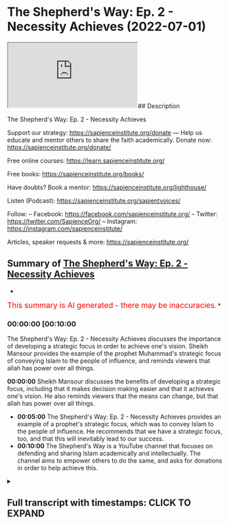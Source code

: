 # The Shepherd's Way: Ep. 2 - Necessity Achieves (2022-07-01)

<iframe loading='lazy' allow='autoplay' src='https://www.youtube.com/embed/kGH0krX3lwE'></iframe>## Description

The Shepherd's Way: Ep. 2 - Necessity Achieves

Support our strategy:
https://sapienceinstitute.org/donate
—
Help us educate and mentor others to share the faith academically.
Donate now: https://sapienceinstitute.org/donate/ 

Free online courses: https://learn.sapienceinstitute.org/

Free books: https://sapienceinstitute.org/books/

Have doubts? Book a mentor: https://sapienceinstitute.org/lighthouse/

Listen (Podcast): https://sapienceinstitute.org/sapientvoices/

Follow:
– Facebook: https://facebook.com/sapienceinstitute.org/ 
– Twitter: https://twitter.com/SapienceOrg/ 
– Instagram: https://instagram.com/sapienceinstitute/ 

Articles, speaker requests & more: https://sapienceinstitute.org/

## Summary of [The Shepherd's Way: Ep. 2 - Necessity Achieves](https://www.youtube.com/watch?v=kGH0krX3lwE)


*

<span style="color:red; font-size:125%">This summary is AI generated - there may be inaccuracies</span>. [](/)*

### <a onclick="modifyYTiframeseektime('600')">00:00:00 [00:10:00</a>

The Shepherd's Way: Ep. 2 - Necessity Achieves discusses the importance of developing a strategic focus in order to achieve one's vision. Sheikh Mansour provides the example of the prophet Muhammad's strategic focus of conveying Islam to the people of influence, and reminds viewers that allah has power over all things.

**<a onclick="modifyYTiframeseektime('0')">00:00:00</a>** Sheikh Mansour discusses the benefits of developing a strategic focus, including that it makes decision making easier and that it achieves one's vision. He also reminds viewers that the means can change, but that allah has power over all things.
* **<a onclick="modifyYTiframeseektime('300')">00:05:00</a>** The Shepherd's Way: Ep. 2 - Necessity Achieves provides an example of a prophet's strategic focus, which was to convey Islam to the people of influence. He recommends that we have a strategic focus, too, and that this will inevitably lead to our success.
* **<a onclick="modifyYTiframeseektime('600')">00:10:00</a>** The Shepherd's Way is a YouTube channel that focuses on defending and sharing Islam academically and intellectually. The channel aims to empower others to do the same, and asks for donations in order to help achieve this.

<details><summary><h2>Full transcript with timestamps: CLICK TO EXPAND</h2></summary>

<a onclick="modifyYTiframeseektime('14)')">0:00:14 and sisters and friends and welcome to</a>
<a onclick="modifyYTiframeseektime('16)')">0:00:16 the second episode of our hija series</a>
<a onclick="modifyYTiframeseektime('20)')">0:00:20 the shepherd's way</a>
<a onclick="modifyYTiframeseektime('22)')">0:00:22 and now we're going to be talking about</a>
<a onclick="modifyYTiframeseektime('23)')">0:00:23 the second timeless leadership lesson</a>
<a onclick="modifyYTiframeseektime('26)')">0:00:26 which is necessity achieves in other</a>
<a onclick="modifyYTiframeseektime('29)')">0:00:29 words be strategic have a strategic</a>
<a onclick="modifyYTiframeseektime('32)')">0:00:32 focus</a>
<a onclick="modifyYTiframeseektime('34)')">0:00:34 brothers and sisters you have to realize</a>
<a onclick="modifyYTiframeseektime('36)')">0:00:36 that it's not just about having a goal</a>
<a onclick="modifyYTiframeseektime('38)')">0:00:38 you need to be able to achieve that goal</a>
<a onclick="modifyYTiframeseektime('41)')">0:00:41 in some way in other words you have to</a>
<a onclick="modifyYTiframeseektime('44)')">0:00:44 develop a strategy</a>
<a onclick="modifyYTiframeseektime('46)')">0:00:46 to ensure your vision becomes a reality</a>
<a onclick="modifyYTiframeseektime('49)')">0:00:49 now what is a strategy</a>
<a onclick="modifyYTiframeseektime('51)')">0:00:51 a strategy or a strategic focus</a>
<a onclick="modifyYTiframeseektime('54)')">0:00:54 is</a>
<a onclick="modifyYTiframeseektime('55)')">0:00:55 the key areas of work</a>
<a onclick="modifyYTiframeseektime('57)')">0:00:57 or domains of activity that would</a>
<a onclick="modifyYTiframeseektime('60)')">0:01:00 necessarily lead to your vision becoming</a>
<a onclick="modifyYTiframeseektime('61)')">0:01:01 a reality</a>
<a onclick="modifyYTiframeseektime('63)')">0:01:03 so ask yourself two key questions to</a>
<a onclick="modifyYTiframeseektime('65)')">0:01:05 develop a strategic focus number one</a>
<a onclick="modifyYTiframeseektime('68)')">0:01:08 what are the actions activities</a>
<a onclick="modifyYTiframeseektime('70)')">0:01:10 resources and relationships that you</a>
<a onclick="modifyYTiframeseektime('73)')">0:01:13 need to make your vision a reality</a>
<a onclick="modifyYTiframeseektime('75)')">0:01:15 number two can i demonstrate can you</a>
<a onclick="modifyYTiframeseektime('78)')">0:01:18 demonstrate that the actions that you</a>
<a onclick="modifyYTiframeseektime('81)')">0:01:21 have chosen</a>
<a onclick="modifyYTiframeseektime('83)')">0:01:23 the domains of activities that you have</a>
<a onclick="modifyYTiframeseektime('85)')">0:01:25 selected</a>
<a onclick="modifyYTiframeseektime('87)')">0:01:27 are necessarily going to lead to your</a>
<a onclick="modifyYTiframeseektime('89)')">0:01:29 vision</a>
<a onclick="modifyYTiframeseektime('90)')">0:01:30 if they don't they need to reevaluate</a>
<a onclick="modifyYTiframeseektime('93)')">0:01:33 because you have to select domains of</a>
<a onclick="modifyYTiframeseektime('94)')">0:01:34 activity or actions that would</a>
<a onclick="modifyYTiframeseektime('97)')">0:01:37 necessarily lead to your vision and</a>
<a onclick="modifyYTiframeseektime('99)')">0:01:39 remember brothers and sisters consult do</a>
<a onclick="modifyYTiframeseektime('102)')">0:01:42 sure</a>
<a onclick="modifyYTiframeseektime('104)')">0:01:44 brainstorm</a>
<a onclick="modifyYTiframeseektime('105)')">0:01:45 look at best practice</a>
<a onclick="modifyYTiframeseektime('107)')">0:01:47 consult</a>
<a onclick="modifyYTiframeseektime('108)')">0:01:48 experts</a>
<a onclick="modifyYTiframeseektime('109)')">0:01:49 see what has been achieved before and</a>
<a onclick="modifyYTiframeseektime('112)')">0:01:52 how it has been achieved</a>
<a onclick="modifyYTiframeseektime('114)')">0:01:54 all of this is going to help you to</a>
<a onclick="modifyYTiframeseektime('116)')">0:01:56 formulate your strategic focus</a>
<a onclick="modifyYTiframeseektime('118)')">0:01:58 and there are four main benefits</a>
<a onclick="modifyYTiframeseektime('120)')">0:02:00 brothers and sisters of a strategic</a>
<a onclick="modifyYTiframeseektime('122)')">0:02:02 focus number one</a>
<a onclick="modifyYTiframeseektime('124)')">0:02:04 focus itself yes that's one of its</a>
<a onclick="modifyYTiframeseektime('126)')">0:02:06 benefits you will have a focus and that</a>
<a onclick="modifyYTiframeseektime('129)')">0:02:09 means you will use your resources wisely</a>
<a onclick="modifyYTiframeseektime('132)')">0:02:12 and place them at the service of your</a>
<a onclick="modifyYTiframeseektime('134)')">0:02:14 vision number two</a>
<a onclick="modifyYTiframeseektime('136)')">0:02:16 it makes decision making easier</a>
<a onclick="modifyYTiframeseektime('138)')">0:02:18 because you know what needs to be done</a>
<a onclick="modifyYTiframeseektime('141)')">0:02:21 so you know how to say no to things that</a>
<a onclick="modifyYTiframeseektime('143)')">0:02:23 will not lead to the fulfillment of your</a>
<a onclick="modifyYTiframeseektime('145)')">0:02:25 vision number three it helps you plan</a>
<a onclick="modifyYTiframeseektime('148)')">0:02:28 since you know what needs to be done</a>
<a onclick="modifyYTiframeseektime('150)')">0:02:30 go and do it</a>
<a onclick="modifyYTiframeseektime('152)')">0:02:32 and finally number four</a>
<a onclick="modifyYTiframeseektime('154)')">0:02:34 it achieves your vision this is</a>
<a onclick="modifyYTiframeseektime('156)')">0:02:36 fundamental this is a fundamental</a>
<a onclick="modifyYTiframeseektime('157)')">0:02:37 benefit it actually achieves your vision</a>
<a onclick="modifyYTiframeseektime('160)')">0:02:40 now bear in mind you can always revise</a>
<a onclick="modifyYTiframeseektime('163)')">0:02:43 your strategy because as you continue on</a>
<a onclick="modifyYTiframeseektime('165)')">0:02:45 this path you'll gain more experience</a>
<a onclick="modifyYTiframeseektime('168)')">0:02:48 and knowledge and wisdom and you'll</a>
<a onclick="modifyYTiframeseektime('170)')">0:02:50 realize that you may have to do some</a>
<a onclick="modifyYTiframeseektime('172)')">0:02:52 strategic tweaks</a>
<a onclick="modifyYTiframeseektime('173)')">0:02:53 but remember with the strategy you're</a>
<a onclick="modifyYTiframeseektime('176)')">0:02:56 more likely to make an impact and you're</a>
<a onclick="modifyYTiframeseektime('179)')">0:02:59 more likely to ensure that your vision</a>
<a onclick="modifyYTiframeseektime('181)')">0:03:01 becomes a reality now please note</a>
<a onclick="modifyYTiframeseektime('184)')">0:03:04 brothers and sisters do not think your</a>
<a onclick="modifyYTiframeseektime('187)')">0:03:07 strategy has intrinsic value</a>
<a onclick="modifyYTiframeseektime('189)')">0:03:09 plan</a>
<a onclick="modifyYTiframeseektime('190)')">0:03:10 in pencil</a>
<a onclick="modifyYTiframeseektime('192)')">0:03:12 what do i mean by that because the plan</a>
<a onclick="modifyYTiframeseektime('194)')">0:03:14 of allah subhanahu wa ta'ala is always</a>
<a onclick="modifyYTiframeseektime('197)')">0:03:17 going to manifest itself</a>
<a onclick="modifyYTiframeseektime('199)')">0:03:19 and know and realize that it's only</a>
<a onclick="modifyYTiframeseektime('201)')">0:03:21 through allah's help</a>
<a onclick="modifyYTiframeseektime('203)')">0:03:23 and his mercy and his power that your</a>
<a onclick="modifyYTiframeseektime('206)')">0:03:26 vision will become a reality it's not</a>
<a onclick="modifyYTiframeseektime('208)')">0:03:28 your strategy itself there is no</a>
<a onclick="modifyYTiframeseektime('210)')">0:03:30 intrinsic value in your strategy</a>
<a onclick="modifyYTiframeseektime('212)')">0:03:32 remember</a>
<a onclick="modifyYTiframeseektime('215)')">0:03:35 there is no true power apart from the</a>
<a onclick="modifyYTiframeseektime('218)')">0:03:38 power of allah</a>
<a onclick="modifyYTiframeseektime('219)')">0:03:39 yes we must strategize we must plan we</a>
<a onclick="modifyYTiframeseektime('222)')">0:03:42 must seek the means but fundamentally at</a>
<a onclick="modifyYTiframeseektime('225)')">0:03:45 the end of the day it's not because of</a>
<a onclick="modifyYTiframeseektime('228)')">0:03:48 your strategy is because of the will and</a>
<a onclick="modifyYTiframeseektime('230)')">0:03:50 mercy and power of allah</a>
<a onclick="modifyYTiframeseektime('232)')">0:03:52 remember this</a>
<a onclick="modifyYTiframeseektime('233)')">0:03:53 remember this is very important because</a>
<a onclick="modifyYTiframeseektime('236)')">0:03:56 you don't want to give your strategy</a>
<a onclick="modifyYTiframeseektime('237)')">0:03:57 some kind of intrinsic power or ability</a>
<a onclick="modifyYTiframeseektime('240)')">0:04:00 because this is fundamentally not in</a>
<a onclick="modifyYTiframeseektime('242)')">0:04:02 line with our world view it's not in</a>
<a onclick="modifyYTiframeseektime('244)')">0:04:04 line with tawheed</a>
<a onclick="modifyYTiframeseektime('246)')">0:04:06 not in line with the oneness of allah</a>
<a onclick="modifyYTiframeseektime('248)')">0:04:08 subhanahu wa ta'ala so from this</a>
<a onclick="modifyYTiframeseektime('250)')">0:04:10 perspective</a>
<a onclick="modifyYTiframeseektime('251)')">0:04:11 rely on allah alone not your strategy</a>
<a onclick="modifyYTiframeseektime('254)')">0:04:14 yes</a>
<a onclick="modifyYTiframeseektime('254)')">0:04:14 we have to seek the means but remember</a>
<a onclick="modifyYTiframeseektime('256)')">0:04:16 the means can change</a>
<a onclick="modifyYTiframeseektime('258)')">0:04:18 but allah has power over all things</a>
<a onclick="modifyYTiframeseektime('261)')">0:04:21 remember allah is in control and this is</a>
<a onclick="modifyYTiframeseektime('265)')">0:04:25 beautifully articulated in the quran in</a>
<a onclick="modifyYTiframeseektime('267)')">0:04:27 chapter 11 verses 87 and 88.</a>
<a onclick="modifyYTiframeseektime('271)')">0:04:31 they asked sarcastically</a>
<a onclick="modifyYTiframeseektime('274)')">0:04:34 does your prayer command you that we</a>
<a onclick="modifyYTiframeseektime('276)')">0:04:36 should abandon what our forefathers</a>
<a onclick="modifyYTiframeseektime('278)')">0:04:38 worshipped or give up managing our</a>
<a onclick="modifyYTiframeseektime('280)')">0:04:40 wealth as we please indeed</a>
<a onclick="modifyYTiframeseektime('282)')">0:04:42 you are such a tolerant sensible man</a>
<a onclick="modifyYTiframeseektime('285)')">0:04:45 he said</a>
<a onclick="modifyYTiframeseektime('287)')">0:04:47 o my people consider if i stand on a</a>
<a onclick="modifyYTiframeseektime('290)')">0:04:50 clear proof from my lord</a>
<a onclick="modifyYTiframeseektime('293)')">0:04:53 and he has blessed me with a good</a>
<a onclick="modifyYTiframeseektime('294)')">0:04:54 provision from him</a>
<a onclick="modifyYTiframeseektime('296)')">0:04:56 i do not want to do</a>
<a onclick="modifyYTiframeseektime('298)')">0:04:58 what i am forbidding you from</a>
<a onclick="modifyYTiframeseektime('300)')">0:05:00 i only intend reform to the best of my</a>
<a onclick="modifyYTiframeseektime('303)')">0:05:03 ability and this is the key point</a>
<a onclick="modifyYTiframeseektime('305)')">0:05:05 my success comes only through allah in</a>
<a onclick="modifyYTiframeseektime('309)')">0:05:09 him i trust and to him</a>
<a onclick="modifyYTiframeseektime('312)')">0:05:12 i turn so brothers and sisters we should</a>
<a onclick="modifyYTiframeseektime('314)')">0:05:14 be like</a>
<a onclick="modifyYTiframeseektime('316)')">0:05:16 that we understand and affirm and</a>
<a onclick="modifyYTiframeseektime('319)')">0:05:19 internalize and actualize</a>
<a onclick="modifyYTiframeseektime('322)')">0:05:22 that success</a>
<a onclick="modifyYTiframeseektime('323)')">0:05:23 is only through allah and we must rely</a>
<a onclick="modifyYTiframeseektime('326)')">0:05:26 and trust in allah alone so brothers and</a>
<a onclick="modifyYTiframeseektime('329)')">0:05:29 sisters let me tie all of this together</a>
<a onclick="modifyYTiframeseektime('332)')">0:05:32 with an example as you're aware our</a>
<a onclick="modifyYTiframeseektime('334)')">0:05:34 vision at sapience institute is a world</a>
<a onclick="modifyYTiframeseektime('336)')">0:05:36 that receives the message of islam and</a>
<a onclick="modifyYTiframeseektime('339)')">0:05:39 our strategic focus is that us as a team</a>
<a onclick="modifyYTiframeseektime('341)')">0:05:41 we as a team defend and share islam</a>
<a onclick="modifyYTiframeseektime('344)')">0:05:44 academically and intellectually and</a>
<a onclick="modifyYTiframeseektime('347)')">0:05:47 significantly we develop create and</a>
<a onclick="modifyYTiframeseektime('349)')">0:05:49 empower others to do so the same</a>
<a onclick="modifyYTiframeseektime('353)')">0:05:53 now this will involve</a>
<a onclick="modifyYTiframeseektime('354)')">0:05:54 downward training</a>
<a onclick="modifyYTiframeseektime('356)')">0:05:56 down to influentials debates and</a>
<a onclick="modifyYTiframeseektime('358)')">0:05:58 dialogues videos essays books and</a>
<a onclick="modifyYTiframeseektime('362)')">0:06:02 research and much more so as you can see</a>
<a onclick="modifyYTiframeseektime('365)')">0:06:05 these actions are derived from our</a>
<a onclick="modifyYTiframeseektime('367)')">0:06:07 strategic focus and we are focused on</a>
<a onclick="modifyYTiframeseektime('369)')">0:06:09 these actions because we believe they</a>
<a onclick="modifyYTiframeseektime('371)')">0:06:11 will necessarily lead to the fulfillment</a>
<a onclick="modifyYTiframeseektime('374)')">0:06:14 of our vision</a>
<a onclick="modifyYTiframeseektime('376)')">0:06:16 now let me give you a prophetic example</a>
<a onclick="modifyYTiframeseektime('379)')">0:06:19 and once again brothers and sisters we</a>
<a onclick="modifyYTiframeseektime('381)')">0:06:21 are inspired by the prophet muhammed</a>
<a onclick="modifyYTiframeseektime('385)')">0:06:25 because when you read his history you</a>
<a onclick="modifyYTiframeseektime('387)')">0:06:27 will understand that he had a strategic</a>
<a onclick="modifyYTiframeseektime('390)')">0:06:30 focus he had a focus and what was that</a>
<a onclick="modifyYTiframeseektime('394)')">0:06:34 focus</a>
<a onclick="modifyYTiframeseektime('395)')">0:06:35 generally speaking his main focus was to</a>
<a onclick="modifyYTiframeseektime('398)')">0:06:38 convey islam in other words that there</a>
<a onclick="modifyYTiframeseektime('400)')">0:06:40 is no deity worthy of worship except</a>
<a onclick="modifyYTiframeseektime('402)')">0:06:42 allah</a>
<a onclick="modifyYTiframeseektime('404)')">0:06:44 and that conveying of islam was</a>
<a onclick="modifyYTiframeseektime('406)')">0:06:46 particularly being conveyed to the</a>
<a onclick="modifyYTiframeseektime('409)')">0:06:49 people of influence in other words the</a>
<a onclick="modifyYTiframeseektime('411)')">0:06:51 tribal leaders and and this is very</a>
<a onclick="modifyYTiframeseektime('413)')">0:06:53 significant he developed the sahaba the</a>
<a onclick="modifyYTiframeseektime('416)')">0:06:56 companions to lead and spread islam</a>
<a onclick="modifyYTiframeseektime('420)')">0:07:00 now</a>
<a onclick="modifyYTiframeseektime('422)')">0:07:02 in his book leadership lessons from the</a>
<a onclick="modifyYTiframeseektime('424)')">0:07:04 life of rasulallah</a>
<a onclick="modifyYTiframeseektime('428)')">0:07:08 summarizes</a>
<a onclick="modifyYTiframeseektime('429)')">0:07:09 a key part of the prophets sallallahu</a>
<a onclick="modifyYTiframeseektime('432)')">0:07:12 alaihi wasallam's</a>
<a onclick="modifyYTiframeseektime('434)')">0:07:14 strategic focus which is developing the</a>
<a onclick="modifyYTiframeseektime('436)')">0:07:16 sahaba</a>
<a onclick="modifyYTiframeseektime('437)')">0:07:17 he writes</a>
<a onclick="modifyYTiframeseektime('439)')">0:07:19 no goal can be achieved by anyone alone</a>
<a onclick="modifyYTiframeseektime('442)')">0:07:22 no matter how talented or powerful or</a>
<a onclick="modifyYTiframeseektime('444)')">0:07:24 wealthy that person may be</a>
<a onclick="modifyYTiframeseektime('446)')">0:07:26 the biggest challenge for any leader</a>
<a onclick="modifyYTiframeseektime('448)')">0:07:28 indeed the single factor which can mean</a>
<a onclick="modifyYTiframeseektime('450)')">0:07:30 success or failure of his mission</a>
<a onclick="modifyYTiframeseektime('453)')">0:07:33 is his ability to inspire others to</a>
<a onclick="modifyYTiframeseektime('455)')">0:07:35 follow him and commit time energy wealth</a>
<a onclick="modifyYTiframeseektime('459)')">0:07:39 and talent for the achievement of his</a>
<a onclick="modifyYTiframeseektime('462)')">0:07:42 goal</a>
<a onclick="modifyYTiframeseektime('463)')">0:07:43 the key to achieving this attention and</a>
<a onclick="modifyYTiframeseektime('465)')">0:07:45 commitment of people does not lie in</a>
<a onclick="modifyYTiframeseektime('467)')">0:07:47 paying money or granting favors or</a>
<a onclick="modifyYTiframeseektime('469)')">0:07:49 making inspiring speeches by ensuring</a>
<a onclick="modifyYTiframeseektime('472)')">0:07:52 how much you really love and care for</a>
<a onclick="modifyYTiframeseektime('474)')">0:07:54 your followers and then he continues</a>
<a onclick="modifyYTiframeseektime('477)')">0:07:57 a combination of picking the right</a>
<a onclick="modifyYTiframeseektime('478)')">0:07:58 people</a>
<a onclick="modifyYTiframeseektime('479)')">0:07:59 setting a high personal example and</a>
<a onclick="modifyYTiframeseektime('482)')">0:08:02 intensive hands-on training</a>
<a onclick="modifyYTiframeseektime('486)')">0:08:06 created not one but a set of leaders who</a>
<a onclick="modifyYTiframeseektime('489)')">0:08:09 were able to take his message forward</a>
<a onclick="modifyYTiframeseektime('491)')">0:08:11 long after he passed away</a>
<a onclick="modifyYTiframeseektime('494)')">0:08:14 and this is so true brothers and sisters</a>
<a onclick="modifyYTiframeseektime('497)')">0:08:17 and think about this it's so inspiring</a>
<a onclick="modifyYTiframeseektime('500)')">0:08:20 eighty years</a>
<a onclick="modifyYTiframeseektime('501)')">0:08:21 after the death of the prophet salallahu</a>
<a onclick="modifyYTiframeseektime('503)')">0:08:23 alaihi wasallam where were the muslims</a>
<a onclick="modifyYTiframeseektime('506)')">0:08:26 where were we we were in multan in</a>
<a onclick="modifyYTiframeseektime('508)')">0:08:28 pakistan and we were in spain spreading</a>
<a onclick="modifyYTiframeseektime('511)')">0:08:31 the peace justice and mercy of islam</a>
<a onclick="modifyYTiframeseektime('514)')">0:08:34 across the world and what's very</a>
<a onclick="modifyYTiframeseektime('515)')">0:08:35 inspiring brothers and sisters is how</a>
<a onclick="modifyYTiframeseektime('518)')">0:08:38 this played out in history</a>
<a onclick="modifyYTiframeseektime('520)')">0:08:40 eighty years after the death of the</a>
<a onclick="modifyYTiframeseektime('522)')">0:08:42 prophet sallallahu alaihi wasallam</a>
<a onclick="modifyYTiframeseektime('525)')">0:08:45 where were the muslims where were we we</a>
<a onclick="modifyYTiframeseektime('527)')">0:08:47 were in multan in pakistan and we were</a>
<a onclick="modifyYTiframeseektime('530)')">0:08:50 in spain spreading the peace justice and</a>
<a onclick="modifyYTiframeseektime('532)')">0:08:52 mess of islam all around the world</a>
<a onclick="modifyYTiframeseektime('534)')">0:08:54 but it was 82 years after the death of</a>
<a onclick="modifyYTiframeseektime('537)')">0:08:57 the prophet sallallahu alaihi wasallam</a>
<a onclick="modifyYTiframeseektime('540)')">0:09:00 that the muslims decided to fix the</a>
<a onclick="modifyYTiframeseektime('543)')">0:09:03 mosque of the prophet sallallahu alaihi</a>
<a onclick="modifyYTiframeseektime('546)')">0:09:06 wasallam because it was leaking water</a>
<a onclick="modifyYTiframeseektime('550)')">0:09:10 so to conclude brothers and sisters</a>
<a onclick="modifyYTiframeseektime('553)')">0:09:13 have a strategic focus necessity</a>
<a onclick="modifyYTiframeseektime('556)')">0:09:16 achieves</a>
<a onclick="modifyYTiframeseektime('557)')">0:09:17 have a set of actions or domains of</a>
<a onclick="modifyYTiframeseektime('560)')">0:09:20 activity that would necessarily lead to</a>
<a onclick="modifyYTiframeseektime('563)')">0:09:23 the fulfillment of your vision it's not</a>
<a onclick="modifyYTiframeseektime('565)')">0:09:25 just good having a vision having a goal</a>
<a onclick="modifyYTiframeseektime('568)')">0:09:28 you need to have a plan of action how to</a>
<a onclick="modifyYTiframeseektime('571)')">0:09:31 achieve your goal</a>
<a onclick="modifyYTiframeseektime('573)')">0:09:33 follow the prophetic way of having a</a>
<a onclick="modifyYTiframeseektime('576)')">0:09:36 strategic focused brothers and sisters</a>
<a onclick="modifyYTiframeseektime('579)')">0:09:39 so to end brothers and sisters i would</a>
<a onclick="modifyYTiframeseektime('581)')">0:09:41 like to remind you again that we're</a>
<a onclick="modifyYTiframeseektime('582)')">0:09:42 experiencing the blessed days of</a>
<a onclick="modifyYTiframeseektime('584)')">0:09:44 dulhidja</a>
<a onclick="modifyYTiframeseektime('585)')">0:09:45 and remember remember</a>
<a onclick="modifyYTiframeseektime('588)')">0:09:48 the deeds performed during these days</a>
<a onclick="modifyYTiframeseektime('592)')">0:09:52 are more rewardable than the deeds</a>
<a onclick="modifyYTiframeseektime('594)')">0:09:54 performed during the days of ramadan</a>
<a onclick="modifyYTiframeseektime('598)')">0:09:58 so we ask you to support our strategic</a>
<a onclick="modifyYTiframeseektime('600)')">0:10:00 focus which is</a>
<a onclick="modifyYTiframeseektime('603)')">0:10:03 defending and sharing islam academically</a>
<a onclick="modifyYTiframeseektime('605)')">0:10:05 and intellectually and developing</a>
<a onclick="modifyYTiframeseektime('607)')">0:10:07 empowering and creating others to be</a>
<a onclick="modifyYTiframeseektime('609)')">0:10:09 able to do so as well</a>
<a onclick="modifyYTiframeseektime('612)')">0:10:12 please brothers and sisters donate</a>
<a onclick="modifyYTiframeseektime('614)')">0:10:14 generously click the button or the link</a>
<a onclick="modifyYTiframeseektime('617)')">0:10:17 below and donate now</a>
</details>